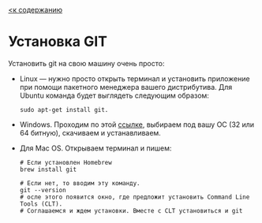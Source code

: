[<к содержанию](./readme.md)

# **Установка GIT**

Установить git на свою машину очень просто:

- Linux — нужно просто открыть терминал и установить приложение при помощи пакетного менеджера вашего дистрибутива. Для Ubuntu команда будет выглядеть следующим образом:

    ```bash=
    sudo apt-get install git.
    ```

- Windows. Проходим по этой [ссылке](https://git-scm.com/download/win), выбираем под вашу ОС (32 или 64 битную), скачиваем и устанавливаем.

- Для Mac OS. Открываем терминал и пишем:

    ```bash=
    # Если установлен Homebrew
    brew install git

    # Если нет, то вводим эту команду. 
    git --version
    # осле этого появится окно, где предложит установить Command Line Tools (CLT).
    # Соглашаемся и ждем установки. Вместе с CLT установиться и git
    ```